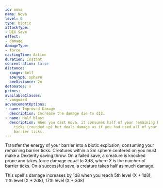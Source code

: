 ```yaml
---
id: nova
name: Nova
level: 0
type: biotic
attackType:
- DEX Save
effect:
- damage
damageType:
- force
castingTime: Action
duration: Instant
concentration: false
distance:
  range: Self
  aoeType: sphere
  aoeDistance: 2m
detonates: x
primes: 
availableClasses:
- vanguard
advancementOptions:
- name: Improved Damage
  description: Increase the damage die to d12.
- name: Half blast
  description: When you cast nova, it consumes half of your remaining barrier
    ticks (rounded up) but deals damage as if you had used all of your remaining
    barrier ticks.
---
```

Transfer the energy of your barrier into a biotic explosion, consuming your remaining barrier ticks. Creatures within a
2m sphere centered on you must make a Dexterity saving throw. On a failed save, a creature is knocked prone and takes
force damage equal to Xd8, where X is the number of barrier ticks. On a successful save, a creature takes half as much
damage.

This spell's damage increases by 1d8 when you reach 5th level (X + 1d8), 11th level (X + 2d8), 17th level (X + 3d8)
